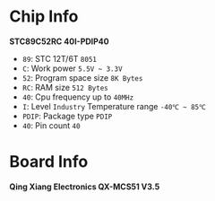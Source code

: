 # Chip Info
**STC89C52RC 40I-PDIP40**
- `89`: STC 12T/6T `8051`
- `C`: Work power `5.5V ~ 3.3V`
- `52`: Program space size `8K Bytes`
- `RC`: RAM size `512 Bytes`
- `40`: Cpu frequency up to `40MHz`
- `I`: Level `Industry` Temperature range `-40℃ ~ 85℃`
- `PDIP`: Package type `PDIP`
- `40`: Pin count `40`
# Board Info
**Qing Xiang Electronics QX-MCS51 V3.5**